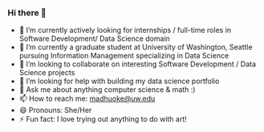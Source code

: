 ### Hi there 👋



- 🔭 I’m currently actively looking for internships / full-time roles in Software Development/ Data Science domain
- 🌱 I’m currently a graduate student at University of Washington, Seattle pursuing Information Management specializing in Data Science
- 👯 I’m looking to collaborate on interesting Software Development / Data Science projects 
- 🤔 I’m looking for help with building my data science portfolio 
- 💬 Ask me about anything computer science & math :) 
- 📫 How to reach me: madhuoke@uw.edu
- 😄 Pronouns: She/Her
- ⚡ Fun fact: I love trying out anything to do with art!

